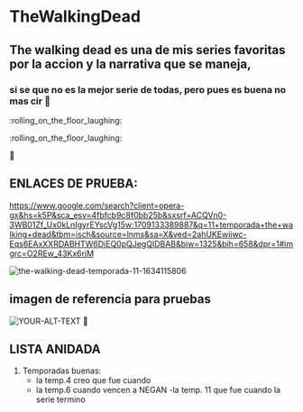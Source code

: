 # TheWalkingDead
 
## The walking dead es una de mis series favoritas por la accion y la narrativa que se maneja, 

### si se que no es la mejor serie de todas, pero pues es buena no mas cir 🤣

:rolling_on_the_floor_laughing: 

:rolling_on_the_floor_laughing:

🤣

## ENLACES DE PRUEBA: 

https://www.google.com/search?client=opera-gx&hs=k5P&sca_esv=4fbfcb9c8f0bb25b&sxsrf=ACQVn0-3WB01Zf_Ux0kLnIgyrEYscVg15w:1709133389887&q=11+temporada+the+walking+dead&tbm=isch&source=lnms&sa=X&ved=2ahUKEwiiwc-Eqs6EAxXXRDABHTW6DiEQ0pQJegQIDBAB&biw=1325&bih=658&dpr=1#imgrc=O2REw_43Kx6rjM

![the-walking-dead-temporada-11-1634115806](https://github.com/HDZaid/TheWalkingDead/assets/99771358/9a7519f8-501c-4a41-8ecd-7c9d95f7e278)



## imagen de referencia para pruebas 

<picture>
 <source media="(prefers-color-scheme: dark)" srcset="YOUR-DARKMODE-IMAGE">
 <source media="(prefers-color-scheme: light)" srcset="YOUR-LIGHTMODE-IMAGE">
 <img alt="YOUR-ALT-TEXT" src="YOUR-DEFAULT-IMAGE">
</picture>
 🤣

## LISTA ANIDADA 

1. Temporadas buenas:
   - la temp.4 creo que fue cuando
   - la temp.6 cuando vencen a NEGAN
      -la temp. 11 que fue cuando la serie termino

